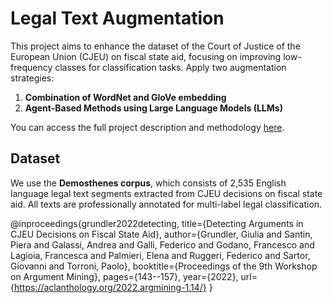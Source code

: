 # Legal Text Augmentation
This project aims to enhance the dataset of the Court of Justice of the European Union (CJEU) on fiscal state aid, focusing on improving low-frequency classes for classification tasks. Apply two augmentation strategies:  

1. **Combination of WordNet and GloVe embedding**
2. **Agent-Based Methods using Large Language Models (LLMs)** 

You can access the full project description and methodology [here](https://github.com/safoura-banihashemi/Augmentation_Legal_Texts/blob/main/Augmentation_legal_text.pdf).

## Dataset

We use the **Demosthenes corpus**, which consists of 2,535 English language legal text segments extracted from CJEU decisions on fiscal state aid. All texts are professionally annotated for multi-label legal classification.

@inproceedings{grundler2022detecting,
  title={Detecting Arguments in CJEU Decisions on Fiscal State Aid},
  author={Grundler, Giulia and Santin, Piera and Galassi, Andrea and Galli, Federico and Godano, Francesco and Lagioia, Francesca and Palmieri, Elena and Ruggeri, Federico and Sartor, Giovanni and Torroni, Paolo},
  booktitle={Proceedings of the 9th Workshop on Argument Mining},
  pages={143--157},
  year={2022},
  url={https://aclanthology.org/2022.argmining-1.14/}
}
